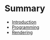 # Summary

- [Introduction](./introduction.md)
- [Programming](./programming.md)
- [Rendering](./rendering.md)
